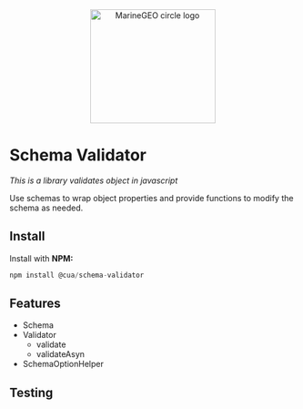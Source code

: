 <div align="center"> 
<img src="https://i.ibb.co/v4gm7tc/schema-validator-log.png" alt="MarineGEO circle logo" style="height: 200px; width:220px;"/>
</div>

# Schema Validator

*This is a library validates object in javascript*

Use schemas to wrap object properties and provide functions to modify the schema as needed.

## Install
Install with **NPM:**

```js
npm install @cua/schema-validator
```

## Features
- Schema
- Validator
  - validate
  - validateAsyn
- SchemaOptionHelper

## Testing


